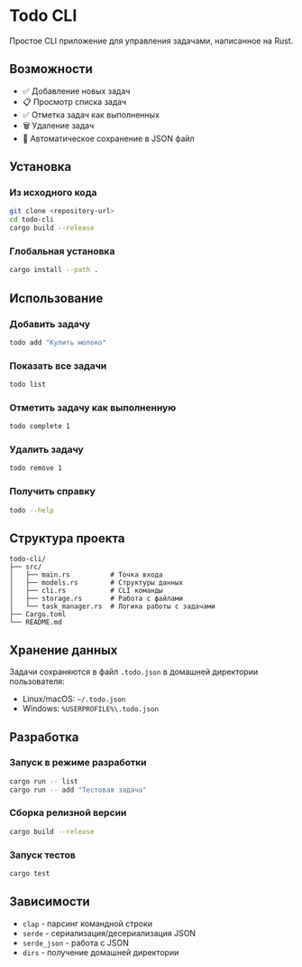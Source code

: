 # Todo CLI

Простое CLI приложение для управления задачами, написанное на Rust.

## Возможности

- ✅ Добавление новых задач
- 📋 Просмотр списка задач
- ✅ Отметка задач как выполненных
- 🗑️ Удаление задач
- 💾 Автоматическое сохранение в JSON файл

## Установка

### Из исходного кода
```bash
git clone <repository-url>
cd todo-cli
cargo build --release
```

### Глобальная установка
```bash
cargo install --path .
```

## Использование

### Добавить задачу
```bash
todo add "Купить молоко"
```

### Показать все задачи
```bash
todo list
```

### Отметить задачу как выполненную
```bash
todo complete 1
```

### Удалить задачу
```bash
todo remove 1
```

### Получить справку
```bash
todo --help
```

## Структура проекта

```
todo-cli/
├── src/
│   ├── main.rs          # Точка входа
│   ├── models.rs        # Структуры данных
│   ├── cli.rs           # CLI команды
│   ├── storage.rs       # Работа с файлами
│   └── task_manager.rs  # Логика работы с задачами
├── Cargo.toml
└── README.md
```

## Хранение данных

Задачи сохраняются в файл `.todo.json` в домашней директории пользователя:
- Linux/macOS: `~/.todo.json`
- Windows: `%USERPROFILE%\.todo.json`

## Разработка

### Запуск в режиме разработки
```bash
cargo run -- list
cargo run -- add "Тестовая задача"
```

### Сборка релизной версии
```bash
cargo build --release
```

### Запуск тестов
```bash
cargo test
```

## Зависимости

- `clap` - парсинг командной строки
- `serde` - сериализация/десериализация JSON
- `serde_json` - работа с JSON
- `dirs` - получение домашней директории